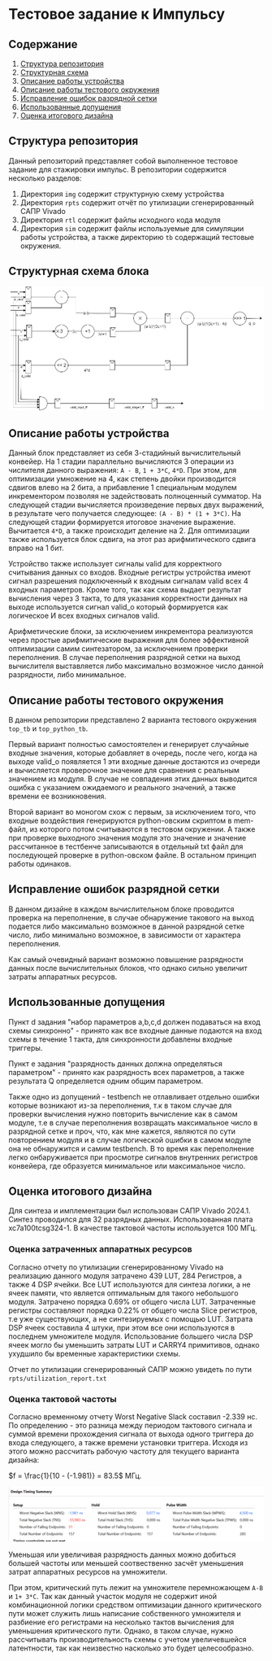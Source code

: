 # Тестовое задание к Импульсу

## Содержание

1. [Структура репозитория](#структура-репозитория)
2. [Структурная схема]( #структурная-схема-блока )
3. [Описание работы устройства]( #описание-работы-устройства )
4. [Описание работы тестового окружения](#описание-работы-тестового-окружения)
5. [Исправление ошибок разрядной сетки](#исправление-ошибок-разрядной-сетки)
6. [Использованные допущения](#использованные-допущения)
7. [Оценка итогового дизайна](#оценка-итогового-дизайна)

## Структура репозитория

Данный репозиторий представляет собой выполненное тестовое задание для стажировки импульс. В репозитории содержится несколько разделов:

1) Директория `img` содержит структурную схему устройства
2) Директория `rpts` содержит отчёт по утилизации сгенерированный САПР Vivado
3) Директория `rtl` содержит файлы исходного кода модуля
4) Директория `sim` содержит файлы используемые для симуляции работы устройства, а также директорию `tb` содержащий тестовые окружения.

## Структурная схема блока

![Рисунок 1 - Структурная схема](img/block_scheme.jpg "Рисунок 1 - Структурная схема блока")

## Описание работы устройства

Данный блок представляет из себя 3-стадийный вычислительный конвейер. На 1 стадии параллельно вычисляются 3 операции из числителя данного выражения: `A - B`, `1 + 3*C`, `4*D`. При этом, для оптимизации умножение на 4, как степень двойки производится сдвигов влево на 2 бита, а прибавление 1 специальным модулем инкрементором позволяя не задействовать полноценный сумматор. На следующей стадии вычисляется произведение первых двух выражений, в результате чего получается следующее: `(A - B) * (1 + 3*C)`. На следующей стадии формируется итоговое значение выражение. Вычитается `4*D`, а также происходит деление на 2. Для оптимизации также используется блок сдвига, на этот раз арифмитического сдвига вправо на 1 бит.

Устройство также использует сигналы valid для корректного считывания данных со входов. Входные регистры устройства имеют сигнал разрешения подключенный к входным сигналам valid всех 4 входных параметров. Кроме того, так как схема выдает результат вычисления через 3 такта, то для указания корректности данных на выходе используется сигнал valid_o который формируется как логическое И всех входных сигналов valid.

Арифметические блоки, за исключением инкрементора реализуются через простые арифмитические выражения для более эффективной оптимизации самим синтезатором, за исключением проверки переполнения. В случае переполнения разрядной сетки на выход вычислителя выставляется либо максимально возможное число данной разрядности, либо минимальное.

## Описание работы тестового окружения

В данном репозитории представлено 2 варианта тестового окружения `top_tb` и `top_python_tb`. 

Первый вариант полностью самостоятелен и генерирует случайные входные значения, которые добавляет в очередь, после чего, когда на выходе valid_o появляется 1 эти входные данные достаются из очереди и вычисляется проверочное значение для сравнения с реальным значением из модуля. В случае не совпадения этих данных выводится ошибка с указанием ожидаемого и реального значений, а также времени ее возникновения.

Второй вариант во моногом схож с первым, за исключением того, что входные воздействия генерируются python-овским скриптом в mem-файл, из которого потом считываются в тестовом окружении. А также при проверке выходного значения модуля это значение и значение рассчитанное в тестбенче записываются в отдельный txt файл для последующей проверке в python-овском файле. В остальном принцип работы одинаков.

## Исправление ошибок разрядной сетки

В данном дизайне в каждом вычислительном блоке проводится проверка на переполнение, в случае обнаружение такового на выход подается либо максимально возможное в данной разрядной сетке число, либо минимально возможное, в зависимости от характера переполнения.

Как самый очевидный вариант возможно повышение разрядности данных после вычислительных блоков, что однако сильно увеличит затраты аппаратных ресурсов.

## Использованные допущения

Пункт d задания "набор параметров a,b,c,d должен подаваться на вход схемы синхронно" - принято как все входные данные подаются на вход схемы в течение 1 такта, для синхронности добавлены входные триггеры.

Пункт е задания "разрядность данных должна определяться параметром" - принято как разрядность всех параметров, а также результата Q определяется одним общим параметром.

Также одно из допущений - testbench не отлавливает отдельно ошибки которые возникают из-за переполнения, т.к в таком случае для проверки вычисления нужно повторить вычисление как в самом модуле, т.е в случае переполнения возвращать максимальное число в разрядной сетке и проч, что, как мне кажется, являются по сути повторением модуля и в случае логической ошибки в самом модуле она не обнаружится и самим testbench. В то время как переполнение легко онбаруживается при просмотре сигналов внутренних регистров конвейера, где образуется минимальное или максимальное число.

## Оценка итогового дизайна

Для синтеза и имплементации был использован САПР Vivado 2024.1. Синтез проводился для 32 разрядных данных. Использованная плата xc7a100tcsg324-1. В качестве тактовой частоты используется 100 МГц.

### Оценка затраченных аппаратных ресурсов

Согласно отчету по утилизации сгенерированному Vivado на реализацию данного модуля затрачено 439 LUT, 284 Регистров, а также 4 DSP ячейки. Все LUT используются для синтеза логики, а не ячеек памяти, что является оптимальным для такого небольшого модуля. Затрачено порядка 0.69% от общего числа LUT. Затраченные регистры составляют порядка 0.22% от общего числа Slice регистров, т.е уже существующих, а не синтезируемых с помощью LUT. Затрата DSP ячеек составила 4 штуки, при этом все они используются в последнем умножителе модуля. Использование большего числа DSP ячеек могло бы уменьшить затраты LUT и CARRY4 примитивов, однако ухудшило бы временные характеристики схемы.

Отчет по утилизации сгенерированный САПР можно увидеть по пути `rpts/utilization_report.txt`

### Оценка тактовой частоты 

Согласно временному отчету Worst Negative Slack составил -2.339 нс. По определению - это разница между периодом тактового сигнала и суммой времени прохождения сигнала от выхода одного триггера до входа следующего, а также времени установки триггера. Исходя из этого можно рассчитать рабочую частоту для текущего варианта дизайна:

$f = \frac{1}{10 - (-1.981)} = 83.5$ МГц. 

![Timing report](img/image.png)

Уменьшая или увеличивая разрядность данных можно добиться большей частоты или меньшей соотвественно засчёт уменьшения затрат аппаратных ресурсов на умножители.

При этом, критический путь лежит на умножителе перемножающем `A-B` и `1+ 3*C`. Так как данный участок модуля не содержит иной комбинационной логики средством оптимизации данного критического пути может служить лишь написание собственного умножителя и разбиение его регистрами на несколько тактов вычисления для уменьшения критического пути. Однако, в таком случае, нужно рассчитывать производительность схемы с учетом увеличевшейся латентности, так как неизвестно насколько это будет целесообразно.